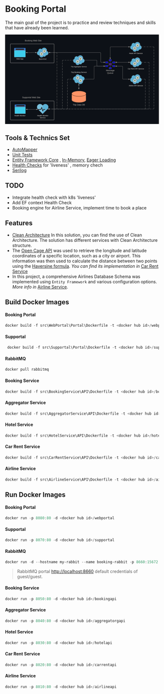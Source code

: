 # Booking Portal
The main goal of the project is to practice and review techniques and skills that have already been learned.


![alt text](https://github.com/arthurberzin/k8s-saga-booking-portal/blob/main/schema.png "Booking application base schema")


## Tools & Technics Set
- [AutoMapper](https://automapper.org/)
- [Unit Tests](https://github.com/arthurberzin/k8s-saga-booking-portal/tree/main/tests)
- [Entity Framework Core](https://learn.microsoft.com/en-us/ef/core/) , [In-Memory](https://learn.microsoft.com/en-us/ef/core/providers/in-memory), [Eager Loading](https://learn.microsoft.com/en-us/ef/core/querying/related-data/eager)
- [Health Checks](https://learn.microsoft.com/en-us/aspnet/core/host-and-deploy/health-checks) for 'liveness' , memory chech
- [Serilog](https://serilog.net/)

## TODO

- Integrate health check with k8s 'liveness'
- Add EF context Health Check
- Booking engine for Airline Service, implement time to book a place

## Features
- [Clean Architecture](https://blog.cleancoder.com/uncle-bob/2012/08/13/the-clean-architecture.html)  In this solution, you can find the use of Clean Architecture. The solution has different services with Clean Architecture structure.
- The [Open Cage API](https://opencagedata.com/) was used to retrieve the longitude and latitude coordinates of a specific location, such as a city or airport. This information was then used to calculate the distance between two points using the [Haversine formula](https://en.wikipedia.org/wiki/Haversine_formula). *You can find its implementation in* [Car Rent Service](https://github.com/arthurberzin/k8s-saga-booking-portal/blob/main/src/CarRentService/CarRentApplication/DistanceCalculator.cs)
- In this project, a comprehensive Airlines Database Schema was implemented using `Entity Framework` and various configuration options. *More info in* [Airline Service](https://github.com/arthurberzin/k8s-saga-booking-portal/tree/main/src/AirlineService).

## Build Docker Images

#### Booking Portal
```powershell
docker build -f src\WebPortal\Portal\Dockerfile -t <docker hub id>/webportal .
```

#### Supportal 
```powershell
 docker build -f src\Supportal\Portal\Dockerfile -t <docker hub id>/supportal .
```

#### RabbitMQ
```powershell
docker pull rabbitmq
```

#### Booking Service 
```powershell
docker build -f src\BookingService\API\Dockerfile -t <docker hub id>/bookingapi .
```

#### Aggregator Service 
```powershell
docker build -f src\AggregatorService\API\Dockerfile -t <docker hub id>/aggregatorgapi .
```

#### Hotel Service 
```powershell
docker build -f src\HotelService\API\Dockerfile -t <docker hub id>/hotelapi .
```

#### Car Rent Service 
```powershell
docker build -f src\CarRentService\API\Dockerfile -t <docker hub id>/carrentapi .
```

#### Airline Service
```powershell
docker build -f src\AirlineService\API\Dockerfile -t <docker hub id>/airlineapi .
```




## Run Docker Images

#### Booking Portal
```powershell
docker run -p 8080:80 -d <docker hub id>/webportal
```

#### Supportal
```powershell
docker run -p 8070:80 -d <docker hub id>/supportal
```

#### RabbitMQ
```powershell
docker run -d --hostname my-rabbit --name booking-rabbit -p 8660:15672 -p 8060:5672 rabbitmq:3-management
```
> RabbitMQ portal [http://localhost:8660](http://localhost:8660) default credentials of guest/guest.

#### Booking Service 
```powershell
docker run -p 8050:80 -d <docker hub id>/bookingapi
```

#### Aggregator Service 
```powershell
docker run -p 8040:80 -d <docker hub id>/aggregatorgapi
```

#### Hotel Service 
```powershell
docker run -p 8030:80 -d <docker hub id>/hotelapi
```

#### Car Rent Service  
```powershell
docker run -p 8020:80 -d <docker hub id>/carrentapi
```

#### Airline Service
```powershell
docker run -p 8010:80 -d <docker hub id>/airlineapi
```
